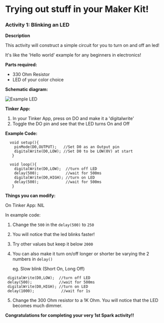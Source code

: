 Trying out stuff in your Maker Kit!
=======

### Activity 1: Blinking an LED ###

**Description**

This activity will construct a simple circuit for you to turn on and off an led! 

It's like the 'Hello world' example for any beginners in electronics!

**Parts required:**
 - 330 Ohm Resistor
 - LED of your color choice

**Schematic diagram:**

![Example LED](https://github.com/kennethlimcp/docs/blob/master/docs/example-images/ex-led.png?raw=true)


**Tinker App:**
 1. In your Tinker App, press on DO and make it a 'digitalwrite'
 2. Toggle the DO pin and see that the LED turns On and Off

**Example Code:**
```
  void setup(){
    pinMode(D0,OUTPUT);   //Set D0 as an Output pin
    digitalWrite(D0,LOW); //Set D0 to be LOW(0V) at start 
   }
  
  void loop(){            
    digitalWrite(D0,LOW);  //turn off LED
    delay(500);            //wait for 500ms
    digitalWrite(D0,HIGH); //turn on LED
    delay(500);            //wait for 500ms
   }
```

**Things you can modify:**

On Tinker App: NIL
 
In example code:

 1. Change the `500` in the `delay(500)` to `250`
 2. You will notice that the led blinks faster!
 3. Try other values but keep it below `2000`
 4. You can also make it turn on/off longer or shorter be varying the 2 numbers in `delay()`

    eg. Slow blink (Short On, Long Off)
   ```
    digitalWrite(D0,LOW);  //turn off LED
    delay(500);            //wait for 500ms
    digitalWrite(D0,HIGH); //turn on LED
    delay(1000);            //wait for 1s
   ``` 
   
 5. Change the 300 Ohm resistor to a 1K Ohm. You will notice that the LED becomes much dimmer.

**Congratulations for completing your very 1st Spark activity!!**



